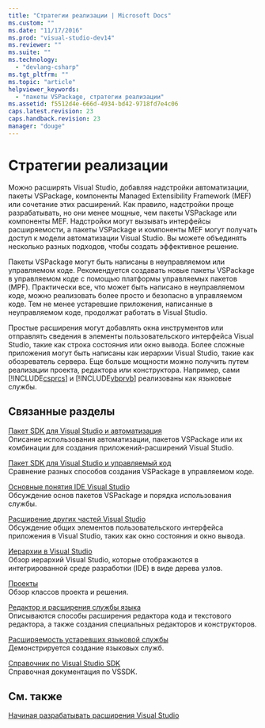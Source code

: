 ```yaml
---
title: "Стратегии реализации | Microsoft Docs"
ms.custom: ""
ms.date: "11/17/2016"
ms.prod: "visual-studio-dev14"
ms.reviewer: ""
ms.suite: ""
ms.technology: 
  - "devlang-csharp"
ms.tgt_pltfrm: ""
ms.topic: "article"
helpviewer_keywords: 
  - "пакеты VSPackage, стратегии реализации"
ms.assetid: f5512d4e-666d-4934-bd42-9718fd7e4c06
caps.latest.revision: 23
caps.handback.revision: 23
manager: "douge"
---
```

# Стратегии реализации
Можно расширять Visual Studio, добавляя надстройки автоматизации, пакеты VSPackage, компоненты Managed Extensibility Framework \(MEF\) или сочетание этих расширений. Как правило, надстройки проще разрабатывать, но они менее мощные, чем пакеты VSPackage или компоненты MEF. Надстройки могут вызывать интерфейсы расширяемости, а пакеты VSPackage и компоненты MEF могут получать доступ к модели автоматизации Visual Studio. Вы можете объединять несколько разных подходов, чтобы создать эффективное решение.  
  
 Пакеты VSPackage могут быть написаны в неуправляемом или управляемом коде. Рекомендуется создавать новые пакеты VSPackage в управляемом коде с помощью платформы управляемых пакетов \(MPF\). Практически все, что может быть написано в неуправляемом коде, можно реализовать более просто и безопасно в управляемом коде. Тем не менее устаревшие приложения, написанные в неуправляемом коде, продолжат работать в Visual Studio.  
  
 Простые расширения могут добавлять окна инструментов или отправлять сведения в элементы пользовательского интерфейса Visual Studio, такие как строка состояния или окно вывода. Более сложные приложения могут быть написаны как иерархии Visual Studio, такие как обозреватель сервера. Еще больше мощности можно получить путем реализации проекта, редактора или конструктора. Например, сами [!INCLUDE[csprcs](../data-tools/includes/csprcs_md.md)] и [!INCLUDE[vbprvb](../code-quality/includes/vbprvb_md.md)] реализованы как языковые службы.  
  
## Связанные разделы  
 [Пакет SDK для Visual Studio и автоматизация](../Topic/Visual%20Studio%20SDK%20and%20Automation.md)  
 Описание использования автоматизации, пакетов VSPackage или их комбинации для создания приложений\-расширений Visual Studio.  
  
 [Пакет SDK для Visual Studio и управляемый код](/visual-cpp/misc/visual-studio-sdk-and-managed-code)  
 Сравнение разных способов создания VSPackage в управляемом коде.  
  
 [Основные понятия IDE Visual Studio](/visual-cpp/misc/visual-studio-ide-concepts)  
 Обсуждение основ пакетов VSPackage и порядка использования службы.  
  
 [Расширение других частей Visual Studio](../extensibility/extending-other-parts-of-visual-studio.md)  
 Обсуждение общих элементов пользовательского интерфейса приложения в Visual Studio, таких как окно состояния и окно вывода.  
  
 [Иерархии в Visual Studio](../extensibility/internals/hierarchies-in-visual-studio.md)  
 Обзор иерархий Visual Studio, которые отображаются в интегрированной среде разработки \(IDE\) в виде дерева узлов.  
  
 [Проекты](../extensibility/internals/projects.md)  
 Обзор классов проекта и решения.  
  
 [Редактор и расширения службы языка](../extensibility/editor-and-language-service-extensions.md)  
 Описываются способы расширения редактора кода и текстового редактора, а также создания специальных редакторов и конструкторов.  
  
 [Расширяемость устаревших языковой службы](../extensibility/internals/legacy-language-service-extensibility.md)  
 Демонстрируется создание языковых служб.  
  
 [Справочник по Visual Studio SDK](../extensibility/visual-studio-sdk-reference.md)  
 Справочная документация по VSSDK.  
  
## См. также  
 [Начиная разрабатывать расширения Visual Studio](../extensibility/starting-to-develop-visual-studio-extensions.md)